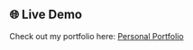 ## 🌐 Live Demo
Check out my portfolio here: [Personal Portfolio](https://personal-portfolio-two-rho-44.vercel.app/)
